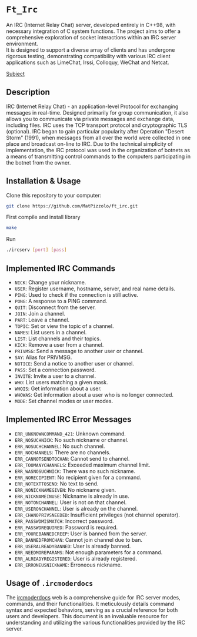 # `Ft_Irc`

An IRC (Internet Relay Chat) server, developed entirely in C++98, with necessary integration of C system functions. The project aims to offer a comprehensive exploration of socket interactions within an IRC server environment.
<br/>
It is designed to support a diverse array of clients and has undergone rigorous testing, demonstrating compatibility with various IRC client applications such as LimeChat, Irssi, Colloquy, WeChat and Netcat.

[Subject](en.subject.pdf)

## Description

IRC (Internet Relay Chat) - an application-level Protocol for exchanging messages in real-time. Designed primarily for group communication, it also allows you to 
communicate via private messages and exchange data, including files. IRC uses the TCP transport protocol and cryptographic TLS (optional). IRC began to gain 
particular popularity after Operation "Desert Storm" (1991), when messages from all over the world were collected in one place and broadcast on-line to IRC. 
Due to the technical simplicity of implementation, the IRC protocol was used in the organization of botnets as a means of transmitting control commands to the 
computers participating in the botnet from the owner.


## Installation & Usage

Clone this repository to your computer:
```sh
git clone https://github.com/MatPizzolo/ft_irc.git
```

First compile and install library
```sh
make
```

Run
```sh
./ircserv [port] [pass]
```

## Implemented IRC Commands

- `NICK`: Change your nickname.
- `USER`: Register username, hostname, server, and real name details.
- `PING`: Used to check if the connection is still active.
- `PONG`: A response to a PING command.
- `QUIT`: Disconnect from the server.
- `JOIN`: Join a channel.
- `PART`: Leave a channel.
- `TOPIC`: Set or view the topic of a channel.
- `NAMES`: List users in a channel.
- `LIST`: List channels and their topics.
- `KICK`: Remove a user from a channel.
- `PRIVMSG`: Send a message to another user or channel.
- `SAY`: Alias for PRIVMSG.
- `NOTICE`: Send a notice to another user or channel.
- `PASS`: Set a connection password.
- `INVITE`: Invite a user to a channel.
- `WHO`: List users matching a given mask.
- `WHOIS`: Get information about a user.
- `WHOWAS`: Get information about a user who is no longer connected.
- `MODE`: Set channel modes or user modes.

## Implemented IRC Error Messages

- `ERR_UNKNOWNCOMMAND_421`: Unknown command. 
- `ERR_NOSUCHNICK`: No such nickname or channel. 
- `ERR_NOSUCHCHANNEL`: No such channel. 
- `ERR_NOCHANNELS`: There are no channels. 
- `ERR_CANNOTSENDTOCHAN`: Cannot send to channel. 
- `ERR_TOOMANYCHANNELS`: Exceeded maximum channel limit. 
- `ERR_WASNOSUCHNICK`: There was no such nickname. 
- `ERR_NORECIPIENT`: No recipient given for a command. 
- `ERR_NOTEXTTOSEND`: No text to send. 
- `ERR_NONICKNAMEGIVEN`: No nickname given. 
- `ERR_NICKNAMEINUSE`: Nickname is already in use. 
- `ERR_NOTONCHANNEL`: User is not on that channel. 
- `ERR_USERONCHANNEL`: User is already on the channel. 
- `ERR_CHANOPRIVSNEEDED`: Insufficient privileges (not channel operator). 
- `ERR_PASSWDMISMATCH`: Incorrect password. 
- `ERR_PASSWDREQUIRED`: Password is required. 
- `ERR_YOUREBANNEDCREEP`: User is banned from the server. 
- `ERR_BANNEDFROMCHAN`: Cannot join channel due to ban. 
- `ERR_USERALREADYBANNED`: User is already banned. 
- `ERR_NEEDMOREPARAMS`: Not enough parameters for a command. 
- `ERR_ALREADYREGISTERED`: User is already registered. 
- `ERR_ERRONEUSNICKNAME`: Erroneous nickname. 


## Usage of `.ircmoderdocs`

The [ircmoderdocs](https://modern.ircdocs.horse/) web is a comprehensive guide for IRC server modes, commands, and their functionalities. It meticulously details command syntax and expected behaviors, serving as a crucial reference for both users and developers. This document is an invaluable resource for understanding and utilizing the various functionalities provided by the IRC server.

